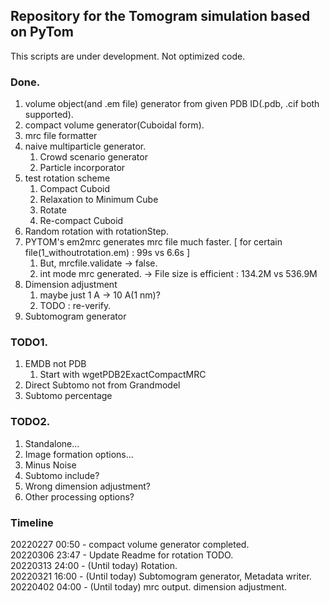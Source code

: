 ## Repository for the Tomogram simulation based on PyTom
This scripts are under development. Not optimized code.

### Done.
1. volume object(and .em file) generator from given PDB ID(.pdb, .cif both supported).   
2. compact volume generator(Cuboidal form).   
3. mrc file formatter
4. naive multiparticle generator.   
   1. Crowd scenario generator
   2. Particle incorporator
5. test rotation scheme   
   1. Compact Cuboid
   2. Relaxation to Minimum Cube
   3. Rotate
   4. Re-compact Cuboid
6. Random rotation with rotationStep.
7. PYTOM's em2mrc generates mrc file much faster. [ for certain file(1_withoutrotation.em) : 99s vs 6.6s ]
   1. But, mrcfile.validate -> false.
   2. int mode mrc generated. -> File size is efficient : 134.2M vs 536.9M
8. Dimension adjustment
   1. maybe just 1 A -> 10 A(1 nm)?
   2. TODO : re-verify.
9. Subtomogram generator


### TODO1.
1. EMDB not PDB
   1. Start with wgetPDB2ExactCompactMRC
2. Direct Subtomo not from Grandmodel
3. Subtomo percentage


### TODO2.
1. Standalone...
2. Image formation options...
3. Minus Noise
4. Subtomo include?
5. Wrong dimension adjustment?
6. Other processing options?

### Timeline
20220227 00:50 - compact volume generator completed.      
20220306 23:47 - Update Readme for rotation TODO.   
20220313 24:00 - (Until today) Rotation.   
20220321 16:00 - (Until today) Subtomogram generator, Metadata writer.
20220402 04:00 - (Until today) mrc output. dimension adjustment.